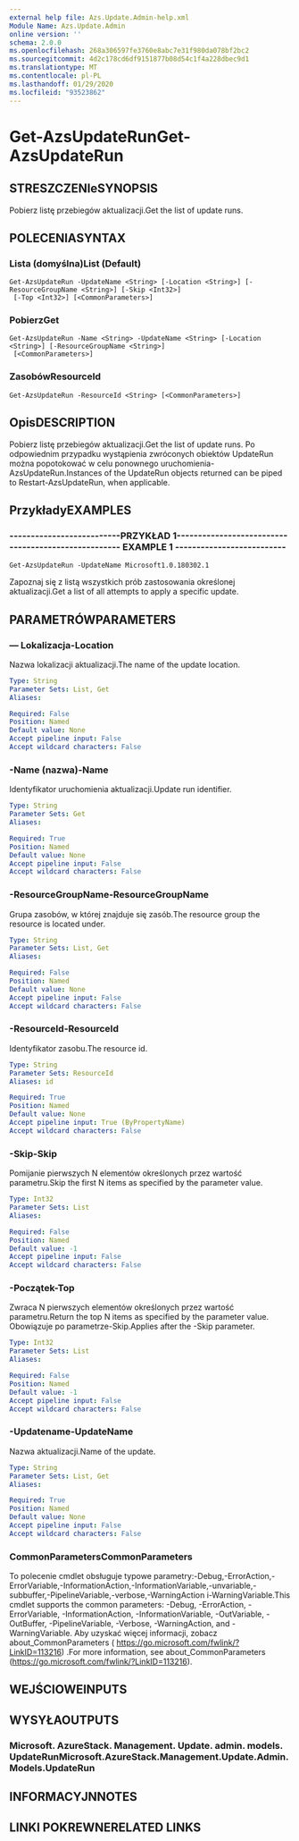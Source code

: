 ```yaml
---
external help file: Azs.Update.Admin-help.xml
Module Name: Azs.Update.Admin
online version: ''
schema: 2.0.0
ms.openlocfilehash: 268a306597fe3760e8abc7e31f980da078bf2bc2
ms.sourcegitcommit: 4d2c178cd6df9151877b08d54c1f4a228dbec9d1
ms.translationtype: MT
ms.contentlocale: pl-PL
ms.lasthandoff: 01/29/2020
ms.locfileid: "93523862"
---
```

# <span data-ttu-id="98777-101">Get-AzsUpdateRun</span><span class="sxs-lookup"><span data-stu-id="98777-101">Get-AzsUpdateRun</span></span>

## <span data-ttu-id="98777-102">STRESZCZENIe</span><span class="sxs-lookup"><span data-stu-id="98777-102">SYNOPSIS</span></span>
<span data-ttu-id="98777-103">Pobierz listę przebiegów aktualizacji.</span><span class="sxs-lookup"><span data-stu-id="98777-103">Get the list of update runs.</span></span>

## <span data-ttu-id="98777-104">POLECENIA</span><span class="sxs-lookup"><span data-stu-id="98777-104">SYNTAX</span></span>

### <span data-ttu-id="98777-105">Lista (domyślna)</span><span class="sxs-lookup"><span data-stu-id="98777-105">List (Default)</span></span>
```
Get-AzsUpdateRun -UpdateName <String> [-Location <String>] [-ResourceGroupName <String>] [-Skip <Int32>]
 [-Top <Int32>] [<CommonParameters>]
```

### <span data-ttu-id="98777-106">Pobierz</span><span class="sxs-lookup"><span data-stu-id="98777-106">Get</span></span>
```
Get-AzsUpdateRun -Name <String> -UpdateName <String> [-Location <String>] [-ResourceGroupName <String>]
 [<CommonParameters>]
```

### <span data-ttu-id="98777-107">Zasobów</span><span class="sxs-lookup"><span data-stu-id="98777-107">ResourceId</span></span>
```
Get-AzsUpdateRun -ResourceId <String> [<CommonParameters>]
```

## <span data-ttu-id="98777-108">Opis</span><span class="sxs-lookup"><span data-stu-id="98777-108">DESCRIPTION</span></span>
<span data-ttu-id="98777-109">Pobierz listę przebiegów aktualizacji.</span><span class="sxs-lookup"><span data-stu-id="98777-109">Get the list of update runs.</span></span> <span data-ttu-id="98777-110">Po odpowiednim przypadku wystąpienia zwróconych obiektów UpdateRun można popotokować w celu ponownego uruchomienia-AzsUpdateRun.</span><span class="sxs-lookup"><span data-stu-id="98777-110">Instances of the UpdateRun objects returned can be piped to Restart-AzsUpdateRun, when applicable.</span></span>

## <span data-ttu-id="98777-111">Przykłady</span><span class="sxs-lookup"><span data-stu-id="98777-111">EXAMPLES</span></span>

### <span data-ttu-id="98777-112">--------------------------PRZYKŁAD 1--------------------------</span><span class="sxs-lookup"><span data-stu-id="98777-112">-------------------------- EXAMPLE 1 --------------------------</span></span>
```
Get-AzsUpdateRun -UpdateName Microsoft1.0.180302.1
```

<span data-ttu-id="98777-113">Zapoznaj się z listą wszystkich prób zastosowania określonej aktualizacji.</span><span class="sxs-lookup"><span data-stu-id="98777-113">Get a list of all attempts to apply a specific update.</span></span>

## <span data-ttu-id="98777-114">PARAMETRÓW</span><span class="sxs-lookup"><span data-stu-id="98777-114">PARAMETERS</span></span>

### <span data-ttu-id="98777-115">— Lokalizacja</span><span class="sxs-lookup"><span data-stu-id="98777-115">-Location</span></span>
<span data-ttu-id="98777-116">Nazwa lokalizacji aktualizacji.</span><span class="sxs-lookup"><span data-stu-id="98777-116">The name of the update location.</span></span>

```yaml
Type: String
Parameter Sets: List, Get
Aliases: 

Required: False
Position: Named
Default value: None
Accept pipeline input: False
Accept wildcard characters: False
```

### <span data-ttu-id="98777-117">-Name (nazwa)</span><span class="sxs-lookup"><span data-stu-id="98777-117">-Name</span></span>
<span data-ttu-id="98777-118">Identyfikator uruchomienia aktualizacji.</span><span class="sxs-lookup"><span data-stu-id="98777-118">Update run identifier.</span></span>

```yaml
Type: String
Parameter Sets: Get
Aliases: 

Required: True
Position: Named
Default value: None
Accept pipeline input: False
Accept wildcard characters: False
```

### <span data-ttu-id="98777-119">-ResourceGroupName</span><span class="sxs-lookup"><span data-stu-id="98777-119">-ResourceGroupName</span></span>
<span data-ttu-id="98777-120">Grupa zasobów, w której znajduje się zasób.</span><span class="sxs-lookup"><span data-stu-id="98777-120">The resource group the resource is located under.</span></span>

```yaml
Type: String
Parameter Sets: List, Get
Aliases: 

Required: False
Position: Named
Default value: None
Accept pipeline input: False
Accept wildcard characters: False
```

### <span data-ttu-id="98777-121">-ResourceId</span><span class="sxs-lookup"><span data-stu-id="98777-121">-ResourceId</span></span>
<span data-ttu-id="98777-122">Identyfikator zasobu.</span><span class="sxs-lookup"><span data-stu-id="98777-122">The resource id.</span></span>

```yaml
Type: String
Parameter Sets: ResourceId
Aliases: id

Required: True
Position: Named
Default value: None
Accept pipeline input: True (ByPropertyName)
Accept wildcard characters: False
```

### <span data-ttu-id="98777-123">-Skip</span><span class="sxs-lookup"><span data-stu-id="98777-123">-Skip</span></span>
<span data-ttu-id="98777-124">Pomijanie pierwszych N elementów określonych przez wartość parametru.</span><span class="sxs-lookup"><span data-stu-id="98777-124">Skip the first N items as specified by the parameter value.</span></span>

```yaml
Type: Int32
Parameter Sets: List
Aliases: 

Required: False
Position: Named
Default value: -1
Accept pipeline input: False
Accept wildcard characters: False
```

### <span data-ttu-id="98777-125">-Początek</span><span class="sxs-lookup"><span data-stu-id="98777-125">-Top</span></span>
<span data-ttu-id="98777-126">Zwraca N pierwszych elementów określonych przez wartość parametru.</span><span class="sxs-lookup"><span data-stu-id="98777-126">Return the top N items as specified by the parameter value.</span></span>
<span data-ttu-id="98777-127">Obowiązuje po parametrze-Skip.</span><span class="sxs-lookup"><span data-stu-id="98777-127">Applies after the -Skip parameter.</span></span>

```yaml
Type: Int32
Parameter Sets: List
Aliases: 

Required: False
Position: Named
Default value: -1
Accept pipeline input: False
Accept wildcard characters: False
```

### <span data-ttu-id="98777-128">-Updatename</span><span class="sxs-lookup"><span data-stu-id="98777-128">-UpdateName</span></span>
<span data-ttu-id="98777-129">Nazwa aktualizacji.</span><span class="sxs-lookup"><span data-stu-id="98777-129">Name of the update.</span></span>

```yaml
Type: String
Parameter Sets: List, Get
Aliases: 

Required: True
Position: Named
Default value: None
Accept pipeline input: False
Accept wildcard characters: False
```

### <span data-ttu-id="98777-130">CommonParameters</span><span class="sxs-lookup"><span data-stu-id="98777-130">CommonParameters</span></span>
<span data-ttu-id="98777-131">To polecenie cmdlet obsługuje typowe parametry:-Debug,-ErrorAction,-ErrorVariable,-InformationAction,-InformationVariable,-unvariable,-subbuffer,-PipelineVariable,-verbose,-WarningAction i-WarningVariable.</span><span class="sxs-lookup"><span data-stu-id="98777-131">This cmdlet supports the common parameters: -Debug, -ErrorAction, -ErrorVariable, -InformationAction, -InformationVariable, -OutVariable, -OutBuffer, -PipelineVariable, -Verbose, -WarningAction, and -WarningVariable.</span></span> <span data-ttu-id="98777-132">Aby uzyskać więcej informacji, zobacz about_CommonParameters ( https://go.microsoft.com/fwlink/?LinkID=113216) .</span><span class="sxs-lookup"><span data-stu-id="98777-132">For more information, see about_CommonParameters (https://go.microsoft.com/fwlink/?LinkID=113216).</span></span>

## <span data-ttu-id="98777-133">WEJŚCIOWE</span><span class="sxs-lookup"><span data-stu-id="98777-133">INPUTS</span></span>

## <span data-ttu-id="98777-134">WYSYŁA</span><span class="sxs-lookup"><span data-stu-id="98777-134">OUTPUTS</span></span>

### <span data-ttu-id="98777-135">Microsoft. AzureStack. Management. Update. admin. models. UpdateRun</span><span class="sxs-lookup"><span data-stu-id="98777-135">Microsoft.AzureStack.Management.Update.Admin.Models.UpdateRun</span></span>

## <span data-ttu-id="98777-136">INFORMACYJN</span><span class="sxs-lookup"><span data-stu-id="98777-136">NOTES</span></span>

## <span data-ttu-id="98777-137">LINKI POKREWNE</span><span class="sxs-lookup"><span data-stu-id="98777-137">RELATED LINKS</span></span>

